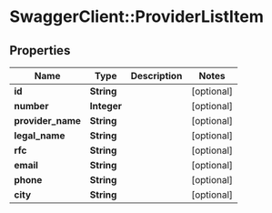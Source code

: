 # SwaggerClient::ProviderListItem

## Properties
Name | Type | Description | Notes
------------ | ------------- | ------------- | -------------
**id** | **String** |  | [optional] 
**number** | **Integer** |  | [optional] 
**provider_name** | **String** |  | [optional] 
**legal_name** | **String** |  | [optional] 
**rfc** | **String** |  | [optional] 
**email** | **String** |  | [optional] 
**phone** | **String** |  | [optional] 
**city** | **String** |  | [optional] 



